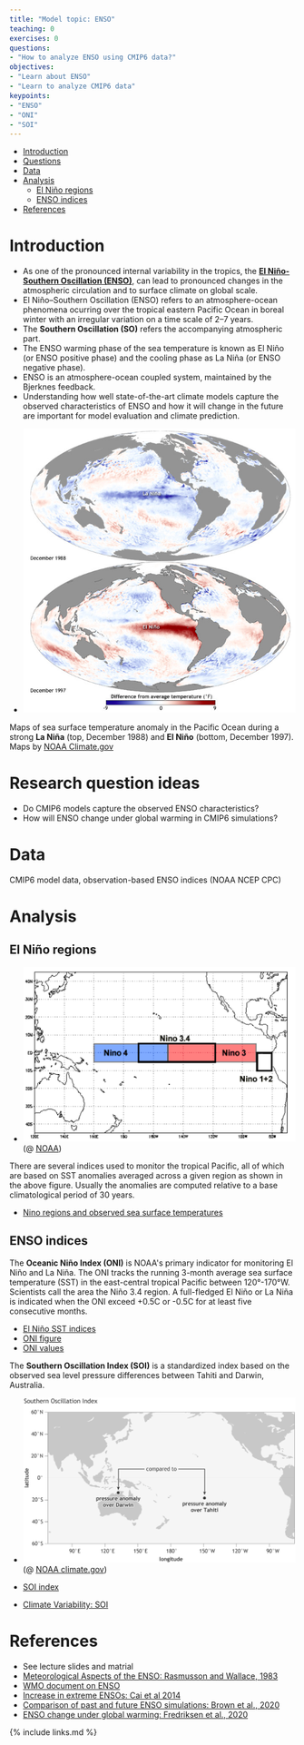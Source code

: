 ```yaml
---
title: "Model topic: ENSO"
teaching: 0
exercises: 0
questions:
- "How to analyze ENSO using CMIP6 data?"
objectives:
- "Learn about ENSO"
- "Learn to analyze CMIP6 data"
keypoints:
- "ENSO"
- "ONI"
- "SOI"
---
```


*   [Introduction](#introduction)
*   [Questions](#research-question-ideas)
*   [Data](#data)
*   [Analysis](#analysis-indices)
	* [El Niño regions](#niño-regions)
	* [ENSO indices](#enso-indices)
*   [References](#references)

# Introduction

- As one of the pronounced internal variability in the tropics, the [**El Niño-Southern Oscillation (ENSO)**](https://en.wikipedia.org/wiki/El_Ni%C3%B1o%E2%80%93Southern_Oscillation), can lead to pronounced changes in the atmospheric circulation and to surface climate on global scale.  
- El Niño–Southern Oscillation (ENSO) refers to an atmosphere-ocean phenomena ocurring over the tropical eastern Pacific Ocean in boreal winter with an irregular variation on a time scale of 2–7 years. 
- The **Southern Oscillation (SO)** refers the accompanying atmospheric part. 
- The ENSO warming phase of the sea temperature is known as El Niño (or ENSO positive phase) and the cooling phase as La Niña (or ENSO negative phase). 
- ENSO is an atmosphere-ocean coupled system, maintained by the Bjerknes feedback.
- Understanding how well state-of-the-art climate models capture the observed characteristics of ENSO and how it will change in the future are important for model evaluation and climate prediction.

*  <img src="../fig/enso-example.png"> 
Maps of sea surface temperature anomaly in the Pacific Ocean during a strong **La Niña** (top, December 1988) and **El Niño** (bottom, December 1997). Maps by [NOAA Climate.gov](https://www.climate.gov/news-features/understanding-climate/climate-variability-oceanic-ni%C3%B1o-index)

# Research question ideas

- Do CMIP6 models capture the observed ENSO characteristics?
- How will ENSO change under global warming in CMIP6 simulations?

# Data

CMIP6 model data, observation-based ENSO indices (NOAA NCEP CPC)

# Analysis

## El Niño regions

*  <img src="../fig/nino-regions.png" width=500> (@ [NOAA](https://www.ncdc.noaa.gov/teleconnections/enso/indicators/sst/#:~:text=El%20Ni%C3%B1o%20(La%20Ni%C3%B1a)%20is,C%20(%2D0.5%C2%B0C)))

There are several indices used to monitor the tropical Pacific, all of which are based on SST anomalies averaged across a given region as shown in the above figure. Usually the anomalies are computed relative to a base climatological period of 30 years. 

* [Nino regions and observed sea surface temperatures](https://www.ncdc.noaa.gov/teleconnections/enso/indicators/sst/#:~:text=El%20Ni%C3%B1o%20(La%20Ni%C3%B1a)%20is,C%20(%2D0.5%C2%B0C))

## ENSO indices

The **Oceanic Niño Index (ONI)** is NOAA's primary indicator for monitoring El Niño and La Niña.
The ONI tracks the running 3-month average sea surface temperature (SST) in the east-central tropical Pacific between 120°-170°W. Scientists call the area the Niño 3.4 region. A full-fledged El Niño or La Niña is indicated when the ONI exceed +0.5C or -0.5C for at least five consecutive months.  

* [El Niño SST indices](https://climatedataguide.ucar.edu/climate-data/nino-sst-indices-nino-12-3-34-4-oni-and-tni)
* [ONI figure](https://www.climate.gov/news-features/understanding-climate/climate-variability-oceanic-nino-index)
* [ONI values](https://origin.cpc.ncep.noaa.gov/products/analysis_monitoring/ensostuff/ONI_v5.php)

The **Southern Oscillation Index (SOI)** is a standardized index based on the observed sea level pressure differences between Tahiti and Darwin, Australia.
*  <img src="../fig/SOI.png" width=500> (@ [NOAA climate.gov](https://www.climate.gov/news-features/blogs/enso/why-are-there-so-many-enso-indexes-instead-just-one))

* [SOI index](https://www.ncdc.noaa.gov/teleconnections/enso/indicators/soi/)
* [Climate Variability: SOI](https://www.climate.gov/news-features/understanding-climate/climate-variability-southern-oscillation-index#:~:text=The%20Southern%20Oscillation%20Index%20or,level%20pressure%20at%20each%20station)

# References

* See lecture slides and matrial
* [Meteorological Aspects of the ENSO: Rasmusson and Wallace, 1983](https://science.sciencemag.org/content/sci/222/4629/1195.full.pdf?casa_token=T0DAzCum0FAAAAAA:QNR4LBUu2wAbL5Ow1cKgJB8LDkhS2L0rau90TwSbI-7jUZ3Q6rhGYd5fh8w8BR9fLOd-m29dCu9rcA)
* [WMO document on ENSO](https://library.wmo.int/doc_num.php?explnum_id=7888)
* [Increase in extreme ENSOs: Cai et al 2014](https://www.nature.com/articles/nclimate2100)
* [Comparison of past and future ENSO simulations: Brown et al., 2020](https://cp.copernicus.org/articles/16/1777/2020/cp-16-1777-2020.pdf)
* [ENSO change under global warming: Fredriksen et al., 2020](https://agupubs.onlinelibrary.wiley.com/doi/full/10.1029/2020GL090640)

<!--  
(El Niño and La Niña events, ENSO SST and SLV patterns)
-->
 
{% include links.md %}
